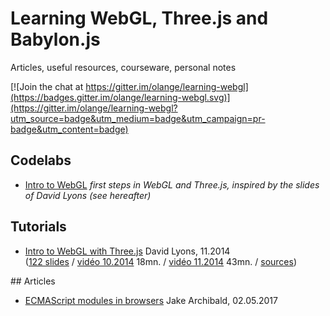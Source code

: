 # Learning WebGL, Three.js and Babylon.js

Articles, useful resources, courseware, personal notes

[![Join the chat at https://gitter.im/olange/learning-webgl](https://badges.gitter.im/olange/learning-webgl.svg)](https://gitter.im/olange/learning-webgl?utm_source=badge&utm_medium=badge&utm_campaign=pr-badge&utm_content=badge)

## Codelabs

* [Intro to WebGL](codelabs/intro-to-webgl) _first steps in WebGL and Three.js, inspired by the slides of David Lyons (see hereafter)_

## Tutorials

* [Intro to WebGL with Three.js](http://davidscottlyons.com/threejs-intro/) David Lyons, 11.2014  
  ([122 slides](http://davidscottlyons.com/threejs-intro/) / [vidéo 10.2014](https://youtu.be/6eLl8yQnxHQ) 18mn. / [vidéo 11.2014](https://youtu.be/-L6WWbKthvw) 43mn. / [sources](https://github.com/davidlyons/threejs-intro))

## Articles

* [ECMAScript modules in browsers](https://jakearchibald.com/2017/es-modules-in-browsers/) Jake Archibald, 02.05.2017
